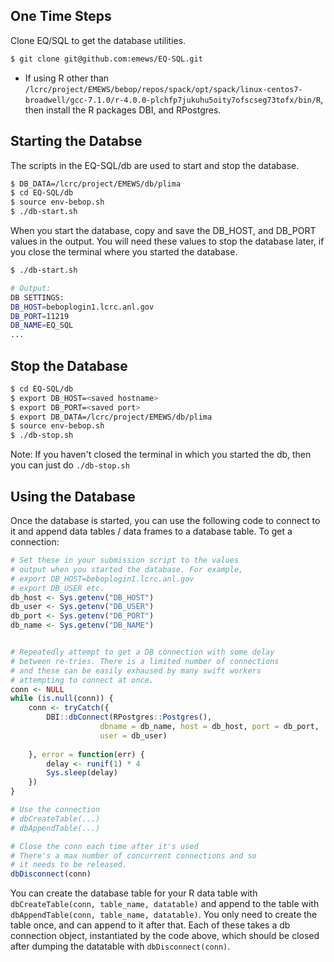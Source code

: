 ## One Time Steps ##

Clone EQ/SQL to get the database utilities.

```bash
$ git clone git@github.com:emews/EQ-SQL.git
```

* If using R other than `/lcrc/project/EMEWS/bebop/repos/spack/opt/spack/linux-centos7-broadwell/gcc-7.1.0/r-4.0.0-plchfp7jukuhu5oity7ofscseg73tofx/bin/R`, then install the R packages DBI, and RPostgres.

## Starting the Databse ##

The scripts in the EQ-SQL/db are used to start and stop
the database.

```bash
$ DB_DATA=/lcrc/project/EMEWS/db/plima
$ cd EQ-SQL/db
$ source env-bebop.sh
$ ./db-start.sh
```

When you start the database, copy and save the DB_HOST, and DB_PORT values in the output. You will
need these values to stop the database later, if you close the terminal where you started
the database.

```bash
$ ./db-start.sh 

# Output:
DB SETTINGS:
DB_HOST=beboplogin1.lcrc.anl.gov
DB_PORT=11219
DB_NAME=EQ_SQL
...
```

## Stop the Database ##

```bash
$ cd EQ-SQL/db
$ export DB_HOST=<saved hostname>
$ export DB_PORT=<saved port>
$ export DB_DATA=/lcrc/project/EMEWS/db/plima
$ source env-bebop.sh
$ ./db-stop.sh
```

Note: If you haven't closed the terminal in which you started the db, then you can just do
`./db-stop.sh`

## Using the Database

Once the database is started, you can use the following code to connect to it and
append data tables / data frames to a database table. To get a connection:

```r
# Set these in your submission script to the values
# output when you started the database. For example,
# export DB_HOST=beboplogin1.lcrc.anl.gov
# export DB_USER etc.
db_host <- Sys.getenv("DB_HOST")
db_user <- Sys.getenv("DB_USER")
db_port <- Sys.getenv("DB_PORT")
db_name <- Sys.getenv("DB_NAME")


# Repeatedly attempt to get a DB connection with some delay 
# between re-tries. There is a limited number of connections
# and these can be easily exhaused by many swift workers 
# attempting to connect at once.
conn <- NULL
while (is.null(conn)) {
    conn <- tryCatch({
        DBI::dbConnect(RPostgres::Postgres(),
                    dbname = db_name, host = db_host, port = db_port,
                    user = db_user)
       
    }, error = function(err) {
        delay <- runif(1) * 4
        Sys.sleep(delay)
    })
}

# Use the connection
# dbCreateTable(...)
# dbAppendTable(...)

# Close the conn each time after it's used
# There's a max number of concurrent connections and so
# it needs to be released.
dbDisconnect(conn)
```

You can create the database table for your R data table with `dbCreateTable(conn, table_name, datatable)`
and append to the table with  `dbAppendTable(conn, table_name, datatable)`. You only need to
create the table once, and can append to it after that. Each of these takes a db connection object,
instantiated by the code above, which should be closed after dumping the datatable with 
`dbDisconnect(conn)`.



